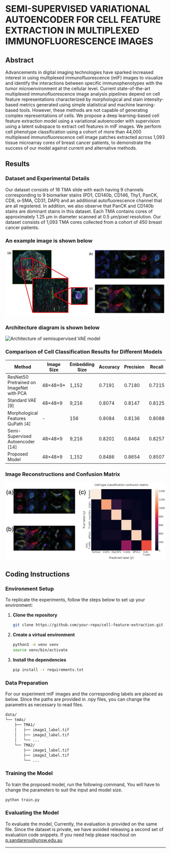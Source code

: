 # SEMI-SUPERVISED VARIATIONAL AUTOENCODER FOR CELL FEATURE EXTRACTION IN MULTIPLEXED IMMUNOFLUORESCENCE IMAGES

## Abstract
Advancements in digital imaging technologies have sparked increased interest in using multiplexed immunofluorescence (mIF) images to visualize and identify the interactions between specific immunophenotypes with the tumor microenvironment at the cellular level. Current state-of-the-art multiplexed immunofluorescence image analysis pipelines depend on cell feature representations characterized by morphological and stain intensity-based metrics generated using simple statistical and machine learning-based tools. However, these methods are not capable of generating complex representations of cells. We propose a deep learning-based cell feature extraction model using a variational autoencoder with supervision using a latent subspace to extract cell features in mIF images. We perform cell phenotype classification using a cohort of more than 44,000 multiplexed immunofluorescence cell image patches extracted across 1,093 tissue microarray cores of breast cancer patients, to demonstrate the success of our model against current and alternative methods.

## Results

### Dataset and Experimental Details
Our dataset consists of 18 TMA slide with each having 9 channels corresponding to 9 biomarker stains (PD1, CD140b, CD146, Thy1, PanCK, CD8, α-SMA, CD31, DAPI) and an additional autofluorescence channel that are all registered. In addition, we also observe that PanCK and CD140b stains are dominant stains in this dataset. Each TMA contains cores of approximately 1.25 µm in diameter scanned at 0.5 µm/pixel resolution. Our dataset consists of 1,093 TMA cores collected from a cohort of 450 breast cancer patients.

### An example image is shown below
![TMA core magnified view and 9 channels](image_patches.jpg)

### Architecture diagram is shown below
![Architecture of semisupervised VAE model](cvar_diagram.jpg)

### Comparison of Cell Classification Results for Different Models
| Method | Image Size | Embedding Size | Accuracy | Precision | Recall |
| ------ | ---------- | -------------- | -------- | --------- | ------ |
| ResNet50 Pretrained on ImageNet with PCA | 48×48×9* | 1,152 | 0.7191 | 0.7180 | 0.7215 |
| Standard VAE [9] | 48×48×9 | 9,216 | 0.8074 | 0.8147 | 0.8125 |
| Morphological Features QuPath [4] | - | 156 | 0.8084 | 0.8136 | 0.8088 |
| Semi-Supervised Autoencoder [14] | 48×48×9 | 9,216 | 0.8201 | 0.8464 | 0.8257 |
| Proposed Model | 48×48×9 | 1,152 | 0.8486 | 0.8654 | 0.8507 |

### Image Reconstructions and Confusion Matrix
![Cell Image Reconstructions and Confusion Matrix](results.jpg)

## Coding Instructions

### Environment Setup
To replicate the experiments, follow the steps below to set up your environment:

1. **Clone the repository**
   ```bash
   git clone https://github.com/your-repo/cell-feature-extraction.git
   ```

2. **Create a virtual environment**
   ```bash
   python3 -m venv venv
   source venv/bin/activate
   ```

3. **Install the dependencies**
   ```bash
   pip install -r requirements.txt
   ```

### Data Preparation
For our experiment mIF images and the corresponding labels are placed as below. SInce the paths are provided in .npy files, you can change the parametrs as necessary to read files.
```
data/
└── tmAs/
    ├── TMA1/
    │   ├── image1_label.tif
    │   ├── image2_label.tif
    │   └── ...
    └── TMA2/
        ├── image1_label.tif
        ├── image2_label.tif
        └── ...
```

### Training the Model
To train the proposed model, run the following command, You will have to change the parameters to suit the input and model size. 
```bash
python train.py
```

### Evaluating the Model
To evaluate the model,
Currently, the evaluation is provided on the same file. Since the dataset is private, we have avoided releasing a second set of evaluation code snippets. If you need help please reachout on p.sandarenu@unsw.edu.au

---

